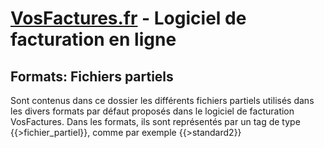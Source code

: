 [VosFactures.fr](http://vosfactures.fr/) - Logiciel de facturation en ligne
===========

Formats: Fichiers partiels
---------------

Sont contenus dans ce dossier les différents fichiers partiels utilisés dans les divers formats par défaut proposés dans le logiciel de facturation VosFactures. 
Dans les formats, ils sont représentés par un tag de type {{>fichier_partiel}}, comme par exemple {{>standard2}}
 
